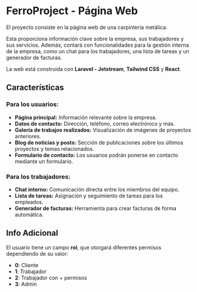 # FerroProject - Página Web

El proyecto consiste en la página web de una carpintería metálica.

Esta proporciona información clave sobre la empresa, sus trabajadores y sus servicios. Además, contará con funcionalidades para la gestión interna de la empresa, como un chat para los trabajadores, una lista de tareas y un generador de facturas.

La web está construida con **Laravel - Jetstream**, **Tailwind CSS** y **React**.

## Características

### Para los usuarios:
- **Página principal:** Información relevante sobre la empresa.
- **Datos de contacto:** Dirección, teléfono, correo electrónico y más.
- **Galería de trabajos realizados:** Visualización de imágenes de proyectos anteriores.
- **Blog de noticias y posts:** Sección de publicaciones sobre los últimos proyectos y temas relacionados.
- **Formulario de contacto:** Los usuarios podrán ponerse en contacto mediante un formulario.

### Para los trabajadores:
- **Chat interno:** Comunicación directa entre los miembros del equipo.
- **Lista de tareas:** Asignación y seguimiento de tareas para los empleados.
- **Generador de facturas:** Herramienta para crear facturas de forma automática.

## Info Adicional

El usuario tiene un campo **rol**, que otorgará diferentes permisos dependiendo de su valor:

- **0**: Cliente 
- **1**: Trabajador
- **2**: Trabajador con + permisos
- **3**: Admin